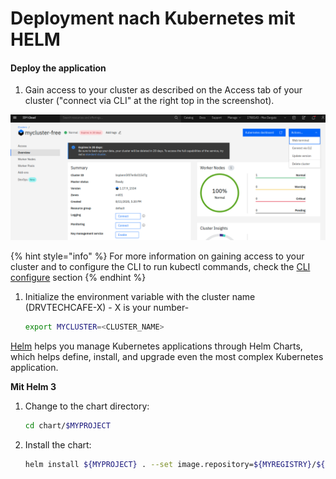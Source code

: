# Deployment nach Kubernetes mit HELM



#### Deploy the application

1. Gain access to your cluster as described on the Access tab of your cluster \("connect via CLI" at the right top in the screenshot\).

![](../../../.gitbook/assets/image%20%2858%29.png)

{% hint style="info" %}
For more information on gaining access to your cluster and to configure the CLI to run kubectl commands, check the [CLI configure](https://github.com/maxisses/firstgitbook/tree/5b5370a9d28ef3477285a814c57784ecc17465be/docs/containers?topic=containers-cs_cli_install/README.md#cs_cli_configure) section 
{% endhint %}

1. Initialize the environment variable with the cluster name \(DRVTECHCAFE-X\) - X is your number-

   ```bash
   export MYCLUSTER=<CLUSTER_NAME>
   ```

[Helm](https://helm.sh/) helps you manage Kubernetes applications through Helm Charts, which helps define, install, and upgrade even the most complex Kubernetes application.

**Mit Helm 3**

1. Change to the chart directory:

   ```bash
   cd chart/$MYPROJECT
   ```

2. Install the chart:

   ```bash
   helm install ${MYPROJECT} . --set image.repository=${MYREGISTRY}/${MYNAMESPACE}/${MYPROJECT}
   ```

